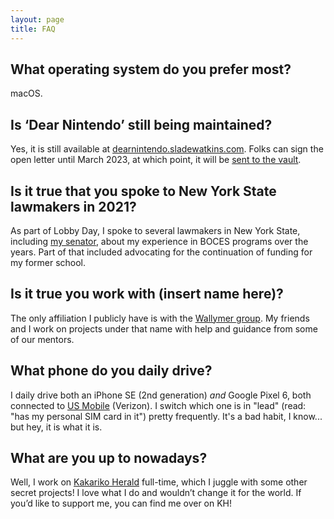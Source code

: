 ```yaml
---
layout: page
title: FAQ
---
```


## What operating system do you prefer most?
macOS.

## Is ‘Dear Nintendo’ still being maintained?
Yes, it is still available at [dearnintendo.sladewatkins.com](https://dearnintendo.sladewatkins.com). Folks can sign the open letter until March 2023, at which point, it will be [sent to the vault](https://vault.sladewatkins.com).

## Is it true that you spoke to New York State lawmakers in 2021?
As part of Lobby Day, I spoke to several lawmakers in New York State, including [my senator](https://www.nysenate.gov/senators/daphne-jordan), about my experience in BOCES programs over the years. Part of that included advocating for the continuation of funding for my former school.

## Is it true you work with (insert name here)?
The only affiliation I publicly have is with the [Wallymer group](https://www.wallymer.com). My friends and I work on projects under that name with help and guidance from some of our mentors.

## What phone do you daily drive?
I daily drive both an iPhone SE (2nd generation) *and* Google Pixel 6, both connected to [US Mobile](https://www.usmobile.com) (Verizon). I switch which one is in "lead" (read: "has my personal SIM card in it") pretty frequently. It's a bad habit, I know... but hey, it is what it is.

## What are you up to nowadays?
Well, I work on [Kakariko Herald](https://www.kakarikoherald.com) full-time, which I juggle with some other secret projects! I love what I do and wouldn’t change it for the world. If you’d like to support me, you can find me over on KH!